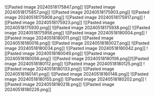 ![[Pasted image 20240518175847.png]]
![[Pasted image 20240518175857.png]]
![[Pasted image 20240518175903.png]]
![[Pasted image 20240518175908.png]]
![[Pasted image 20240518175917.png]]
![[Pasted image 20240518175923.png]]
![[Pasted image 20240518175930.png]]
![[Pasted image 20240518175938.png]]
![[Pasted image 20240518175956.png]]
![[Pasted image 20240518180004.png]]
![[Pasted image 20240518180011.png]]
![[Pasted image 20240518180018.png]]
![[Pasted image 20240518180027.png]]
![[Pasted image 20240518180034.png]]
![[Pasted image 20240518180042.png]]
![[Pasted image 20240518180049.png]]
![[Pasted image 20240518180056.png]]
![[Pasted image 20240518180106.png]]![[Pasted image 20240518180112.png]]
![[Pasted image 20240518180125.png]]
![[Pasted image 20240518180133.png]]
![[Pasted image 20240518180141.png]]
![[Pasted image 20240518180148.png]]
![[Pasted image 20240518180155.png]]
![[Pasted image 20240518180202.png]]
![[Pasted image 20240518180218.png]]
![[Pasted image 20240518180226.png]]
